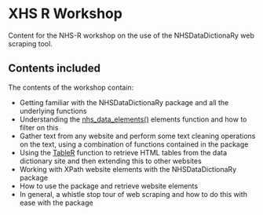 # XHS R Workshop
Content for the NHS-R workshop on the use of the NHSDataDictionaRy web scraping tool. 

## Contents included

The contents of the workshop contain:

- Getting familiar with the NHSDataDictionaRy package and all the underlying functions
- Understanding the [nhs_data_elements()]() elements function and how to filter on this
- Gather text from any website and perform some text cleaning operations on the text, using a combination of functions contained in the package
- Using the [TableR](https://rdrr.io/cran/NHSDataDictionaRy/man/tableR.html) function to retrieve HTML tables from the data dictionary site and then extending this to other websites
- Working with XPath website elements with the NHSDataDictionaRy package
- How to use the package and retrieve website elements
- In general, a whistle stop tour of web scraping and how to do this with ease with the package
